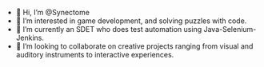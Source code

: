 - 👋 Hi, I’m @Synectome
- 👀 I’m interested in game development, and solving puzzles with code.
- 🌱 I’m currently an SDET who does test automation using Java-Selenium-Jenkins.
- 💞️ I’m looking to collaborate on creative projects ranging from visual and auditory instruments to interactive experiences.

<!---
Synectome/Synectome is a ✨ special ✨ repository because its `README.md` (this file) appears on your GitHub profile.
You can click the Preview link to take a look at your changes.
--->
